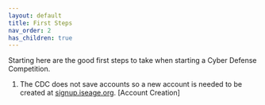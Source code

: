 ```yaml
---
layout: default
title: First Steps
nav_order: 2
has_children: true
---
```


Starting here are the good first steps to take when starting a Cyber Defense Competition.

1. The CDC does not save accounts so a new account is needed to be created at [signup.iseage.org](https://signup.iseage.org). [Account Creation]